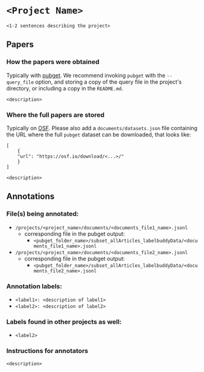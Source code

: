 # `<Project Name>`

`<1-2 sentences describing the project>`

## Papers

### How the papers were obtained
Typically with [pubget](https://neuroquery.github.io/pubget/pubget.html).
We recommend invoking `pubget` with the `--query_file` option, and storing a copy of the query file in the project's directory, or including a copy in the `README.md`.

`<description>`

### Where the full papers are stored

Typically on [OSF](https://osf.io/).
Please also add a `documents/datasets.json` file containing the URL where the full `pubget` dataset can be downloaded, that looks like:
```
[
    {
    "url": "https://osf.io/download/<...>/"
    }
]
```

`<description>`


## Annotations
### File(s) being annotated: 
- `/projects/<project_name>/documents/<documents_file1_name>.jsonl`
  - corresponding file in the pubget output: 
    - `<pubget_folder_name>/subset_allArticles_labelbuddyData/<documents_file1_name>.jsonl`
- `/projects/<project_name>/documents/<documents_file2_name>.jsonl`
  - corresponding file in the pubget output: 
    - `<pubget_folder_name>/subset_allArticles_labelbuddyData/<documents_file2_name>.jsonl`
  
### Annotation labels:
- `<label1>: <description of label1>`
- `<label2>: <description of label2>` 

### Labels found in other projects as well:
- `<label2>`

### Instructions for annotators
`<description>`
